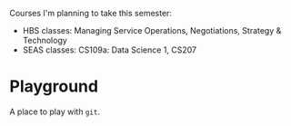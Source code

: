 Courses I'm planning to take this semester:
- HBS classes: Managing Service Operations, Negotiations, Strategy & Technology
- SEAS classes: CS109a: Data Science 1, CS207


# Playground

A place to play with `git`.

